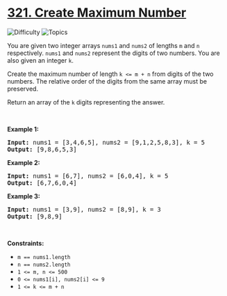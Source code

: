 # [321. Create Maximum Number](https://leetcode.com/problems/create-maximum-number)

![Difficulty](https://img.shields.io/badge/Difficulty-Hard-blue.svg) ![Topics](https://img.shields.io/badge/Topics-Stack,%20Greedy,%20Monotonic%20Stack-orange.svg)
<br/>

<p>You are given two integer arrays <code>nums1</code> and <code>nums2</code> of lengths <code>m</code> and <code>n</code> respectively. <code>nums1</code> and <code>nums2</code> represent the digits of two numbers. You are also given an integer <code>k</code>.</p>

<p>Create the maximum number of length <code>k &lt;= m + n</code> from digits of the two numbers. The relative order of the digits from the same array must be preserved.</p>

<p>Return an array of the <code>k</code> digits representing the answer.</p>

<p>&nbsp;</p>
<p><strong class="example">Example 1:</strong></p>

<pre>
<strong>Input:</strong> nums1 = [3,4,6,5], nums2 = [9,1,2,5,8,3], k = 5
<strong>Output:</strong> [9,8,6,5,3]
</pre>

<p><strong class="example">Example 2:</strong></p>

<pre>
<strong>Input:</strong> nums1 = [6,7], nums2 = [6,0,4], k = 5
<strong>Output:</strong> [6,7,6,0,4]
</pre>

<p><strong class="example">Example 3:</strong></p>

<pre>
<strong>Input:</strong> nums1 = [3,9], nums2 = [8,9], k = 3
<strong>Output:</strong> [9,8,9]
</pre>

<p>&nbsp;</p>
<p><strong>Constraints:</strong></p>

<ul>
	<li><code>m == nums1.length</code></li>
	<li><code>n == nums2.length</code></li>
	<li><code>1 &lt;= m, n &lt;= 500</code></li>
	<li><code>0 &lt;= nums1[i], nums2[i] &lt;= 9</code></li>
	<li><code>1 &lt;= k &lt;= m + n</code></li>
</ul>

